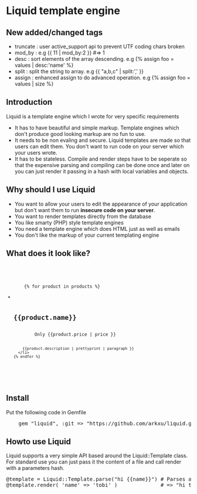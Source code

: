 # Liquid template engine

## New added/changed tags

* truncate : user active_support api to prevent UTF coding chars broken
* mod_by : e.g {{ 11 | mod_by:2 }} #=> 1
* desc : sort elements of the array descending. e.g {% assign foo = values | desc:'name' %}
* split : split the string to array. e.g {{ "a,b,c" | split:',' }}
* assign : enhanced assign to do advanced operation. e.g {% assign foo = values | size %}

## Introduction

Liquid is a template engine which I wrote for very specific requirements

* It has to have beautiful and simple markup. Template engines which don't produce good looking markup are no fun to use.
* It needs to be non evaling and secure. Liquid templates are made so that users can edit them. You don't want to run code on your server which your users wrote.
* It has to be stateless. Compile and render steps have to be seperate so that the expensive parsing and compiling can be done once and later on you can just render it passing in a hash with local variables and objects.

## Why should I use Liquid

* You want to allow your users to edit the appearance of your application but don't want them to run **insecure code on your server**.
* You want to render templates directly from the database
* You like smarty (PHP) style template engines
* You need a template engine which does HTML just as well as emails
* You don't like the markup of your current templating engine

## What does it look like?

<code>
  <ul id="products">
    {% for product in products %}
      <li>
        <h2>{{product.name}}</h2>
        Only {{product.price | price }}

        {{product.description | prettyprint | paragraph }}
      </li>
    {% endfor %}
  </ul>
</code>
	
## Install

Put the following code in Gemfile

<pre>
	gem "liquid", :git => "https://github.com/arkxu/liquid.git"
</pre>
	
## Howto use Liquid

Liquid supports a very simple API based around the Liquid::Template class.
For standard use you can just pass it the content of a file and call render with a parameters hash.

<pre>
@template = Liquid::Template.parse("hi {{name}}") # Parses and compiles the template
@template.render( 'name' => 'tobi' )              # => "hi tobi"
</pre>

